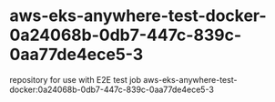 # aws-eks-anywhere-test-docker-0a24068b-0db7-447c-839c-0aa77de4ece5-3
repository for use with E2E test job aws-eks-anywhere-test-docker:0a24068b-0db7-447c-839c-0aa77de4ece5-3
